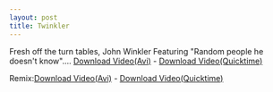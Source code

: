 ```yaml
--- 
layout: post
title: Twinkler
---
```

Fresh off the turn tables, John Winkler Featuring "Random people he doesn't know".... [Download Video(Avi)](/static/Winkler.avi) - [Download Video(Quicktime)](/static/Winkler.mov)

Remix:[Download Video(Avi)](/static/Winkler_Remix.avi) - [Download Video(Quicktime)](/static/Winkler_Remix.mov)
